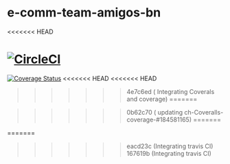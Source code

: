 # e-comm-team-amigos-bn
<<<<<<< HEAD

[![CircleCI](https://circleci.com/gh/atlp-rwanda/e-comm-team-amigos-bn.svg?style=svg&circle-token=98f879ef16fb4e3428dcc029a5d03636afbeb563)](https://github.com/atlp-rwanda/e-comm-team-amigos-bn/pulls)
=======

[![Coverage Status](https://coveralls.io/repos/github/atlp-rwanda/e-comm-team-amigos-bn/badge.svg?branch=main)](https://coveralls.io/github/atlp-rwanda/e-comm-team-amigos-bn?branch=main)
<<<<<<< HEAD
<<<<<<< HEAD
>>>>>>> 4e7c6ed ( Integrating Coverals and coverage)
=======

>>>>>>> 0b62c70 ( updating ch-Coveralls-coverage-#184581165)
=======

=======
>>>>>>> eacd23c (Integrating travis CI)
>>>>>>> 167619b (Integrating travis CI)
